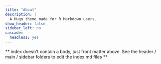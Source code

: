 ```yaml
---
title: "About"
description: |
  A Hugo theme made for R Markdown users.
show_header: false
sidebar_left: no
cascade:
  headless: yes
---
```


** index doesn't contain a body, just front matter above.
See the header / main / sidebar folders to edit the index.md files **
